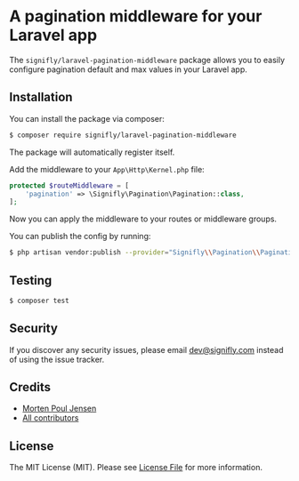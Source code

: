 # A pagination middleware for your Laravel app

The `signifly/laravel-pagination-middleware` package allows you to easily configure pagination default and max values in your Laravel app.

## Installation

You can install the package via composer:

```bash
$ composer require signifly/laravel-pagination-middleware
```

The package will automatically register itself.

Add the middleware to your `App\Http\Kernel.php` file:

```php
protected $routeMiddleware = [
    'pagination' => \Signifly\Pagination\Pagination::class,
];
```

Now you can apply the middleware to your routes or middleware groups.

You can publish the config by running:
```bash
$ php artisan vendor:publish --provider="Signifly\\Pagination\\PaginationServiceProvider"
```

## Testing
```bash
$ composer test
```

## Security

If you discover any security issues, please email dev@signifly.com instead of using the issue tracker.

## Credits

- [Morten Poul Jensen](https://github.com/pactode)
- [All contributors](../../contributors)

## License

The MIT License (MIT). Please see [License File](LICENSE.md) for more information.
